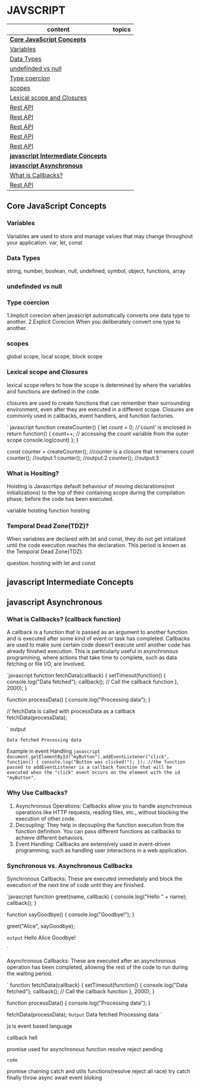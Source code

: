 # JAVSCRIPT


|  content  | topics |
| -----| ----- |
| [**Core JavaScript Concepts**](#core-javascript-concepts) |
| [Variables](#variables) | |
| [Data Types](#data-types) | |
| [undefinded vs null](#undefinded-vs-null) | |
| [Type coercion](#type-coercion) | |
| [scopes](#scopes) | |
| [Lexical scope and Closures](#lexical-scope-and-closures) | |
| [Rest API](#rest-api) | |
| [Rest API](#rest-api) | |
| [Rest API](#rest-api) | |
| [Rest API](#rest-api) | |
| [Rest API](#rest-api) | |
| [**javascript Intermediate Concepts**](#javascript-intermediate-concepts) |
| [**javascript Asynchronous**](#javascript-asynchronous) |
| [What is Callbacks?](#what-is-callbacks-callback-function) | |
| [Rest API](#rest-api) | |


## Core JavaScript Concepts

### Variables
Variables are used to store and manage values that may change throughout your application.
var, let, const

### Data Types
string, number, boolean, null, undefined, symbol, object, functions, array

### undefinded vs null

### Type coercion
1.Implicit corecion
when javascript automatically converts one data type to another.
2.Explicit Corecion
When you deliberately convert one type to another.

### scopes
global scope, local scope, block scope

### Lexical scope and Closures
lexical scope refers to how the scope is determined by where the variables and functions are defined in the code.

closures are used to create functions that can remember their surrounding environment, even after they are executed in a different scope. Closures are commonly used in callbacks, event handlers, and function factories.

` javascript
function createCounter() {
    let count = 0; //'count' is enclosed in 
    return function() {
        count++;   // accessing the count variable from the outer scope
        console.log(count)
    };
}

const counter = createCounter(); //counter is a closure that rememers count
counter();  //output:1
counter();  //output:2
counter();  //output:3
`

### What is Hositing?
Hoisting is Javascrtips default behaviour of moving declarations(not initializations) to the top of their containing scope during the compilation phase, before the code has been executed.

variable hoisting
function hoisting

### Temporal Dead Zone(TDZ)?
When variables are declared with let and const, they do not get intialized until the code execution reaches the declaration. This period is known as the Temporal Dead Zone(TDZ).

question: hoisting with let and const


## javascript Intermediate Concepts

## javascript Asynchronous




### What is Callbacks? (callback function)

A callback is a function that is passed as an argument to another function and is executed after some kind of event or task has completed. Callbacks are used to make sure certain code doesn’t execute until another code has already finished execution. This is particularly useful in asynchronous programming, where actions that take time to complete, such as data fetching or file I/O, are involved.

`javascript
function fetchData(callback) {
    setTimeout(function() {
        console.log("Data fetched");
        callback(); // Call the callback function
    }, 2000);
}

function processData() {
    console.log("Processing data");
}

// fetchData is called with processData as a callback
fetchData(processData);

`
output

`
Data fetched
Processing data
`

Example in event Handling
`javascript
document.getElementById("myButton").addEventListener("click", function() {
    console.log("Button was clicked!");
});
//the function passed to addEventListener is a callback function that will be executed when the "click" event occurs on the element with the id "myButton".
`

### Why Use Callbacks?
1. Asynchronous Operations: Callbacks allow you to handle asynchronous operations like HTTP requests, reading files, etc., without blocking the execution of other code.
2. Decoupling: They help in decoupling the function execution from the function definition. You can pass different functions as callbacks to achieve different behaviors.
3. Event Handling: Callbacks are extensively used in event-driven programming, such as handling user interactions in a web application.

### Synchronous vs. Asynchronous Callbacks
Synchronous Callbacks: These are executed immediately and block the execution of the next line of code until they are finished.

`javascript
function greet(name, callback) {
    console.log("Hello " + name);
    callback();
}

function sayGoodbye() {
    console.log("Goodbye!");
}

greet("Alice", sayGoodbye);

`
output
`
Hello Alice
Goodbye!

`

Asynchronous Callbacks: These are executed after an asynchronous operation has been completed, allowing the rest of the code to run during the waiting period.

`
function fetchData(callback) {
    setTimeout(function() {
        console.log("Data fetched");
        callback(); // Call the callback function
    }, 2000);
}

function processData() {
    console.log("Processing data");
}

fetchData(processData);
`
Output
`
Data fetched
Processing data
`







js is event based language

callback hell

promise
used for asynchronous function
resolve reject pending

```
code 
```

promise chaining
catch and utils functions(resolve reject all race)
try catch finally throw 
async await
event bloking

